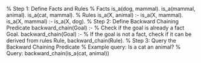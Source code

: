 % Step 1: Define Facts and Rules 
% Facts 
is_a(dog, mammal). 
is_a(mammal, animal). 
is_a(cat, mammal). 
% Rules 
is_a(X, animal) :- is_a(X, mammal). 
is_a(X, mammal) :- is_a(X, dog). 
% Step 2: Define Backward Chaining Predicate 
backward_chain(Goal) :- 
% Check if the goal is already a fact 
Goal. 
backward_chain(Goal) :- 
% If the goal is not a fact, check if it can be derived from rules 
Rule, 
backward_chain(Rule). 
% Step 3: Query the Backward Chaining Predicate 
% Example query: Is a cat an animal? 
% Query: backward_chain(is_a(cat, animal)) 
